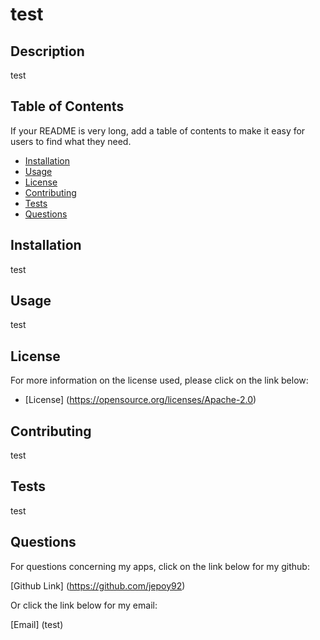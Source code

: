 
# test

## Description 

test


## Table of Contents

If your README is very long, add a table of contents to make it easy for users to find what they need.

* [Installation](#installation)
* [Usage](#usage)
* [License](#license)
* [Contributing](#contributing)
* [Tests](#tests)
* [Questions](#questions)


## Installation

test

## Usage 

test 

## License

  For more information on the license used, please click on the link below:

- [License] (https://opensource.org/licenses/Apache-2.0)


## Contributing

test

## Tests 

test

## Questions

  For questions concerning my apps, click on the link below for my github:

  [Github Link] (https://github.com/jepoy92)

  Or click the link below for my email:

  [Email] (test)
